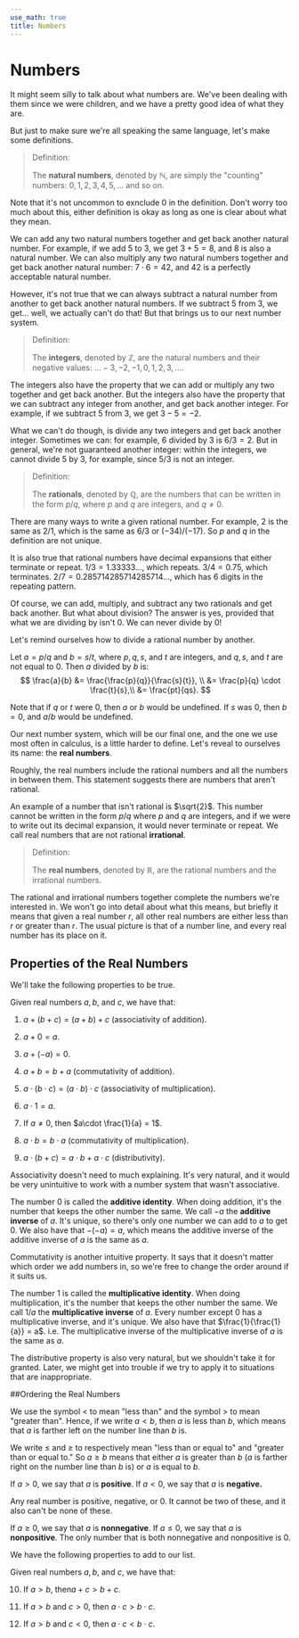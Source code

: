 ```yaml
---
use_math: true
title: Numbers
---
```



# Numbers

It might seem silly to talk about what numbers are. We've been dealing with them since we were children, and we have a pretty good idea of what they are.

But just to make sure we're all speaking the same language, let's make some definitions.

>Definition:
>
>The **natural numbers**, denoted by $\mathbb{N}$, are simply the "counting" numbers: $0,1,2,3,4,5,...$ and so on.

Note that it's not uncommon to exnclude $0$ in the definition. Don't worry too much about this, either definition is okay as long as one is clear about what they mean.

We can add any two natural numbers together and get back another natural number. For example, if we add $5$ to $3$, we get $3+5=8$, and $8$ is also a natural number. We can also multiply any two natural numbers together and get back another natural number: $7\cdot6 = 42$, and $42$ is a perfectly acceptable natural number.

However, it's not true that we can always subtract a natural number from another to get back another natural numbers. If we subtract $5$ from $3$, we get... well, we actually can't do that! But that brings us to our next number system.

>Definition:
>
>The **integers**, denoted by $\mathbb{Z}$, are the natural numbers and their negative values: $...-3,-2,-1,0,1,2,3,...$.

The integers also have the property that we can add or multiply any two together and get back another. But the integers also have the property that we can subtract any integer from another, and get back another integer. For example, if we subtract $5$ from $3$, we get $3-5=-2$.

What we can't do though, is divide any two integers and get back another integer. Sometimes we can: for example, $6$ divided by $3$ is $6/3 =2$. But in general, we're not guaranteed another integer: within the integers, we cannot divide $5$ by $3$, for example, since $5/3$ is not an integer.

>Definition:
>
>The **rationals**, denoted by $\mathbb{Q}$, are the numbers that can be written in the form $p/q$, where $p$ and $q$ are integers, and $q\neq 0$.

There are many ways to write a given rational number. For example, $2$ is the same as $2/1$, which is the same as $6/3$ or $(-34)/(-17)$. So $p$ and $q$ in the definition are not unique.

It is also true that rational numbers have decimal expansions that either terminate or repeat. $1/3 = 1.33333...$, which repeats. $3/4 = 0.75$, which terminates. $2/7 = 0.285714285714285714...$, which has $6$ digits in the repeating pattern.

Of course, we can add, multiply, and subtract any two rationals and get back another. But what about division? The answer is yes, provided that what we are dividing by isn't $0$. We can never divide by $0$!


Let's remind ourselves how to divide a rational number by another.

Let $a=p/q$ and $b=s/t$, where $p,q,s$, and $t$ are integers, and $q,s$, and $t$ are not equal to $0$. Then $a$ divided by $b$ is:
$$
\frac{a}{b} &= \frac{\frac{p}{q}}{\frac{s}{t}}, \\
&= \frac{p}{q} \cdot \frac{t}{s},\\
&= \frac{pt}{qs}.
$$

Note that if $q$ or $t$ were $0$, then $a$ or $b$ would be undefined. If $s$ was $0$, then $b=0$, and $a/b$ would be undefined. 

Our next number system, which will be our final one, and the one we use most often in calculus, is a little harder to define. Let's reveal to ourselves its name: the **real numbers**. 

Roughly, the real numbers include the rational numbers and all the numbers in between them. This statement suggests there are numbers that aren't rational. 

An example of a number that isn't rational is $\sqrt{2}$. This number cannot be written in the form $p/q$ where $p$ and $q$ are integers, and if we were to write out its decimal expansion, it would never terminate or repeat. We call real numbers that are not rational **irrational**.

>Definition:
>
>The **real numbers**, denoted by $\mathbb{R}$, are the rational numbers and the irrational numbers.

The rational and irrational numbers together complete the numbers we're interested in. We won't go into detail about what this means, but briefly it means that given a real number $r$, all other real numbers are either less than $r$ or greater than $r$. The usual picture is that of a number line, and every real number has its place on it.


## Properties of the Real Numbers

We'll take the following properties to be true.

Given real numbers $a,b,$ and $c$, we have that:

1. $a+(b+c) = (a+b)+c$ (associativity of addition).

2. $a + 0 = a$.

3. $a+(-a) = 0$.

4. $a+b = b+a$ (commutativity of addition).

5. $a\cdot (b \cdot c) = (a\cdot b) \cdot c$ (associativity of multiplication).

6. $a\cdot 1 = a$.

7. If $a \neq 0$, then $a\cdot \frac{1}{a} = 1$.

8. $a\cdot b = b \cdot a$ (commutativity of multiplication).

9. $a\cdot (b+c) = a \cdot b + a \cdot c$ (distributivity).

Associativity doesn't need to much explaining. It's very natural, and it would be very unintuitive to work with a number system that wasn't associative. 

The number $0$ is called the **additive identity**. When doing addition, it's the number that keeps the other number the same. We call $-a$ the **additive inverse** of $a$. It's unique, so there's only one number we can add to $a$ to get $0$. We also have that $-(-a) = a$, which means the additive inverse of the additive inverse of $a$ is the same as $a$.

Commutativity is another intuitive property. It says that it doesn't matter which order we add numbers in, so we're free to change the order around if it suits us.

The number $1$ is called the **multiplicative identity**. When doing multiplication, it's the number that keeps the other number the same. We call $1/a$ the **multiplicative inverse** of $a$. Every number except $0$ has a multiplicative inverse, and it's unique. We also have that $\frac{1}{\frac{1}{a}} = a$. i.e. The multiplicative inverse of the multiplicative inverse of $a$ is the same as $a$.

The distributive property is also very natural, but we shouldn't take it for granted. Later, we might get into trouble if we try to apply it to situations that are inappropriate. 


##Ordering the Real Numbers

We use the symbol $<$ to mean "less than" and the symbol $>$ to mean "greater than". Hence, if we write $a<b$, then $a$ is less than $b$, which means that $a$ is farther left on the number line than $b$ is. 

We write $\leq$ and $\geq$ to respectively mean "less than or equal to" and "greater than or equal to." So $a\geq b$ means that either $a$ is greater than $b$ ($a$ is farther right on the number line than $b$ is) or $a$ is equal to $b$.

If $a>0$, we say that $a$ is **positive**. If $a<0$, we say that $a$ is **negative.**

Any real number is positive, negative, or 0. It cannot be two of these, and it also can't be none of these.

If $a\geq 0$, we say that $a$ is **nonnegative**. If $a\leq 0$, we say that $a$ is **nonpositive**. The only number that is both nonnegative and nonpositive is $0$.

We have the following properties to add to our list.

Given real numbers $a,b$, and $c$, we have that:

10. If $a>b$, then$a+c>b+c$.

11. If $a>b$ and $c>0$, then $a\cdot c>b\cdot c$. 

12. If $a>b$ and $c<0$, then $a\cdot c < b \cdot c$.


